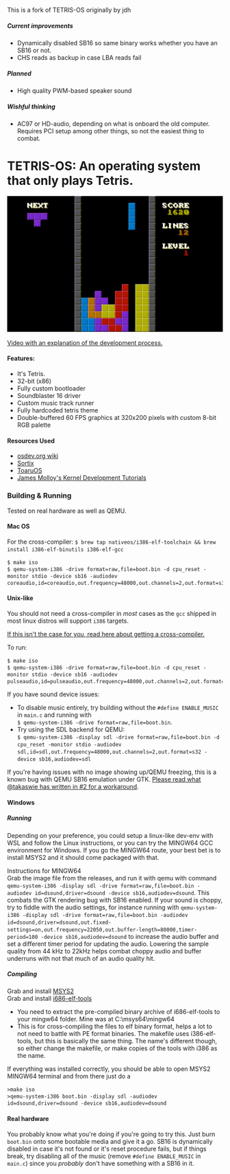 This is a fork of TETRIS-OS originally by jdh

##### Current improvements
- Dynamically disabled SB16 so same binary works whether you have an SB16 or not.
- CHS reads as backup in case LBA reads fail
##### Planned
- High quality PWM-based speaker sound
##### Wishful thinking
- AC97 or HD-audio, depending on what is onboard the old computer. Requires PCI setup among other things, so not the easiest thing to combat.

# TETRIS-OS: An operating system that only plays Tetris.

![screenshot](images/0.png)

[Video with an explanation of the development process.](https://www.youtube.com/watch?v=FaILnmUYS_U)

#### Features:
- It's Tetris.
- 32-bit (x86)
- Fully custom bootloader
- Soundblaster 16 driver
- Custom music track runner
- Fully hardcoded tetris theme
- Double-buffered 60 FPS graphics at 320x200 pixels with custom 8-bit RGB palette

#### Resources Used
- [osdev.org wiki](https://wiki.osdev.org/Main_Page)
- [Sortix](https://sortix.org)
- [ToaruOS](https://toaruos.org)
- [James Molloy's Kernel Development Tutorials](http://www.jamesmolloy.co.uk/tutorial_html/)

### Building & Running
Tested on real hardware as well as QEMU.

#### Mac OS
For the cross-compiler: `$ brew tap nativeos/i386-elf-toolchain && brew install i386-elf-binutils i386-elf-gcc`
```
$ make iso
$ qemu-system-i386 -drive format=raw,file=boot.bin -d cpu_reset -monitor stdio -device sb16 -audiodev coreaudio,id=coreaudio,out.frequency=48000,out.channels=2,out.format=s32
```

#### Unix-like
You should not need a cross-compiler in *most* cases as the `gcc` shipped in most linux distros will support `i386` targets.

[If this isn't the case for you, read here about getting a cross-compiler.](https://wiki.osdev.org/GCC_Cross-Compiler)

To run:
```
$ make iso
$ qemu-system-i386 -drive format=raw,file=boot.bin -d cpu_reset -monitor stdio -device sb16 -audiodev pulseaudio,id=pulseaudio,out.frequency=48000,out.channels=2,out.format=s32
```

If you have sound device issues:
- To disable music entirely, try building without the `#define ENABLE_MUSIC` in `main.c` and running with  
`$ qemu-system-i386 -drive format=raw,file=boot.bin`.
- Try using the SDL backend for QEMU:  
`$ qemu-system-i386 -display sdl -drive format=raw,file=boot.bin -d cpu_reset -monitor stdio -audiodev sdl,id=sdl,out.frequency=48000,out.channels=2,out.format=s32 -device sb16,audiodev=sdl`

If you're having issues with no image showing up/QEMU freezing, this is a known bug with QEMU SB16 emulation under GTK. [Please read what @takaswie has written in #2 for a workaround](https://github.com/jdah/tetris-os/issues/2#issuecomment-824773889).

#### Windows
##### Running
Depending on your preference, you could setup a linux-like dev-env with WSL and follow the Linux instructions, or you can try the MINGW64 GCC environment for Windows. If you go the MINGW64 route, your best bet is to install MSYS2 and it should come packaged with that.

Instructions for MINGW64  
Grab the image file from the releases, and run it with qemu with command `qemu-system-i386 -display sdl -drive format=raw,file=boot.bin -audiodev id=dsound,driver=dsound -device sb16,audiodev=dsound`. This combats the GTK rendering bug with SB16 enabled. If your sound is choppy, try to fiddle with the audio settings, for instance running with `qemu-system-i386 -display sdl -drive format=raw,file=boot.bin -audiodev id=dsound,driver=dsound,out.fixed-settings=on,out.frequency=22050,out.buffer-length=80000,timer-period=100 -device sb16,audiodev=dsound` to increase the audio buffer and set a different timer period for updating the audio. Lowering the sample quality from 44 kHz to 22kHz helps combat choppy audio and buffer underruns with not that much of an audio quality hit.

##### Compiling
Grab and install [MSYS2](https://www.msys2.org/)  
Grab and install [i686-elf-tools](https://github.com/lordmilko/i686-elf-tools)    
* You need to extract the pre-compiled binary archive of i686-elf-tools to your mingw64 folder. Mine was at C:\msys64\mingw64
* This is for cross-compiling the files to elf binary format, helps a lot to not need to battle with PE format binaries. The makefile uses i386-elf-tools, but this is basically the same thing. The name's different though, so either change the makefile, or make copies of the tools with i386 as the name.

If everything was installed correctly, you should be able to open MSYS2 MINGW64 terminal and from there just do a 
```
>make iso
>qemu-system-i386 boot.bin -display sdl -audiodev id=dsound,driver=dsound -device sb16,audiodev=dsound
```

#### Real hardware
You probably know what you're doing if you're going to try this. Just burn `boot.bin` onto some bootable media and give it a go. SB16 is dynamically disabled in case it's not found or it's reset procedure fails, but if things break, try disabling all of the music (remove `#define ENABLE_MUSIC` in `main.c`) since you *probably* don't have something with a SB16 in it.
